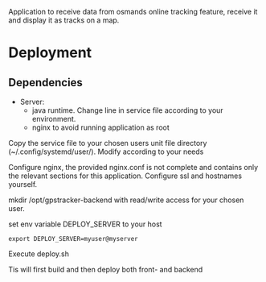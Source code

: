 Application to receive data from osmands online tracking feature, receive it and display it as tracks on a map.

# Deployment
## Dependencies
- Server: 
  - java runtime. Change line in service file according to your environment.
  - nginx to avoid running application as root

Copy the service file to your chosen users unit file directory (~/.config/systemd/user/). Modify according to your needs

Configure nginx, the provided nginx.conf is not complete and contains only the relevant sections for this application. Configure ssl and hostnames yourself.

mkdir /opt/gpstracker-backend with read/write access for your chosen user.

set env variable DEPLOY_SERVER to your host

```export DEPLOY_SERVER=myuser@myserver```

Execute deploy.sh

Tis will first build and then deploy both front- and backend
